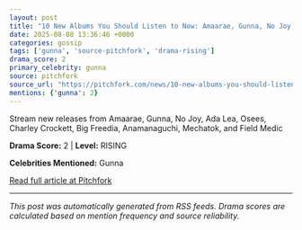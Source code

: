 ```yaml
---
layout: post
title: "10 New Albums You Should Listen to Now: Amaarae, Gunna, No Joy, and More""
date: 2025-08-08 13:36:46 +0000
categories: gossip
tags: ['gunna', 'source-pitchfork', 'drama-rising']
drama_score: 2
primary_celebrity: gunna
source: pitchfork
source_url: "https://pitchfork.com/news/10-new-albums-you-should-listen-to-now-amaarae-gunna-no-joy""
mentions: {'gunna': 2}
---
```


Stream new releases from Amaarae, Gunna, No Joy, Ada Lea, Osees, Charley Crockett, Big Freedia, Anamanaguchi, Mechatok, and Field Medic

**Drama Score:** 2 | **Level:** RISING

**Celebrities Mentioned:** Gunna

[Read full article at Pitchfork](https://pitchfork.com/news/10-new-albums-you-should-listen-to-now-amaarae-gunna-no-joy)

---
*This post was automatically generated from RSS feeds. Drama scores are calculated based on mention frequency and source reliability.*
